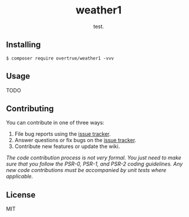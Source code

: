 <h1 align="center"> weather1 </h1>

<p align="center"> test.</p>


## Installing

```shell
$ composer require overtrue/weather1 -vvv
```

## Usage

TODO

## Contributing

You can contribute in one of three ways:

1. File bug reports using the [issue tracker](https://github.com/overtrue/weather1/issues).
2. Answer questions or fix bugs on the [issue tracker](https://github.com/overtrue/weather1/issues).
3. Contribute new features or update the wiki.

_The code contribution process is not very formal. You just need to make sure that you follow the PSR-0, PSR-1, and PSR-2 coding guidelines. Any new code contributions must be accompanied by unit tests where applicable._

## License

MIT